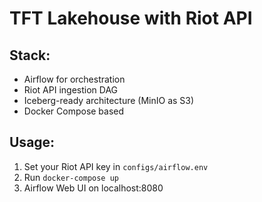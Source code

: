 # TFT Lakehouse with Riot API

## Stack:
- Airflow for orchestration
- Riot API ingestion DAG
- Iceberg-ready architecture (MinIO as S3)
- Docker Compose based

## Usage:
1. Set your Riot API key in `configs/airflow.env`
2. Run `docker-compose up`
3. Airflow Web UI on localhost:8080
